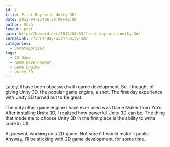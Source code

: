 ```yaml
---
id: 7
title: First Day with Unity 3D!
date: 2015-04-03T06:30:00+00:00
author: Shah
layout: post
guid: http://hameid.net/2015/04/03/first-day-with-unity-3d/
permalink: /first-day-with-unity-3d/
categories:
  - Uncategorized
tags:
  - 2D Game
  - Game Development
  - Game Engine
  - Unity 3D
---
```

Lately, I have been obsessed with game development. So, I thought of giving Unity 3D, the popular game engine, a shot. The first day experience with Unity 3D turned out to be great.

The only other game engine I have ever used was Game Maker from YoYo. After installing Unity 3D, I realized how powerful Unity 3D can be. The thing that made me to choose Unity 3D in the first place is the ability to write code in C#.

At present, working on a 2D game. Not sure if I would make it public. Anyway, I’ll be sticking with 2D game development, for some time.